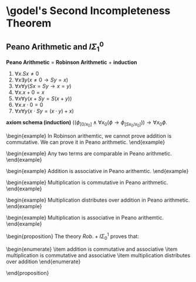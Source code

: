 # \godel's Second Incompleteness Theorem

## Peano Arithmetic and $I\Sigma_1^0$

**Peano Arithmetic** = **Robinson Arithmetic** + **induction**

1. $\forall x. Sx \neq 0$
2. $\forall x \exists y (x \neq 0 \to Sy = x)$
3. $\forall x \forall y (Sx = Sy \to x = y)$
4. $\forall x. x + 0 = x$
5. $\forall x \forall y (x + Sy = S(x + y))$
6. $\forall x. x \cdot 0 = 0$
7. $\forall x \forall y (x \cdot Sy = (x \cdot y) + x)$

**axiom schema (induction)** $((\phi_{[0/x_0]} \land \forall x_0 (\phi
  \to \phi_{[Sx_0/x_0]})) \to \forall x_0 \phi$.


\begin{example}
In Robinson arithemtic, we cannot prove addition is commutative. We can prove it
in Peano arithmetic.
\end{example}


\begin{example}
Any two terms are comparable in Peano arithmetic.
\end{example}


\begin{example}
Addition is associative in Peano arithemtic.
\end{example}


\begin{example}
Multiplication is commutative in Peano arithmetic.
\end{example}

\begin{example}
Multiplication distributes over addition in Peano arithmetic.
\end{example}

\begin{example}
Multiplication is associative in Peano arithemtic.
\end{example}


\begin{proposition}
The theory $Rob. + I\Sigma_0^1$ proves that:

\begin{enumerate}
\item addition is commutative and associative
\item multiplication is commutative and associative
\item multiplication distributes over addition
\end{enumerate}

\end{proposition}
